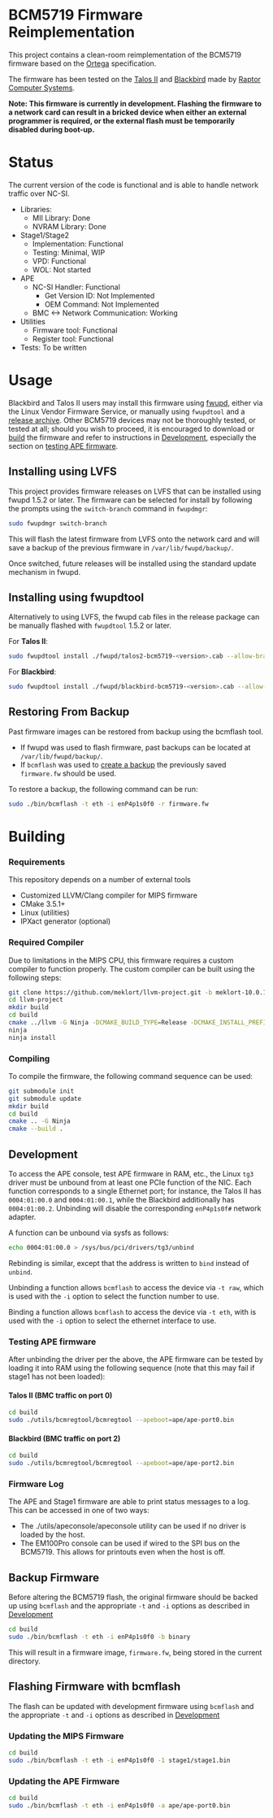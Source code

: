 # BCM5719 Firmware Reimplementation
This project contains a clean-room reimplementation of the BCM5719 firmware based on the [Ortega](https://github.com/hlandau/ortega/blob/master/rtg-spec.md) specification.

The firmware has been tested on the [Talos II](https://wiki.raptorcs.com/wiki/Talos_II) and [Blackbird](https://wiki.raptorcs.com/wiki/Blackbird) made by [Raptor Computer Systems](https://www.raptorcs.com/).

**Note: This firmware is currently in development. Flashing the firmware to a network card can result in a bricked device when either an external programmer is required, or the external flash must be temporarily disabled during boot-up.**

# Status
The current version of the code is functional and is able to handle network traffic over NC-SI.
  - Libraries:
    - MII Library: Done
    - NVRAM Library: Done
  - Stage1/Stage2
    - Implementation: Functional
    - Testing: Minimal, WIP
    - VPD: Functional
    - WOL: Not started
  - APE
    - NC-SI Handler: Functional
      - Get Version ID: Not Implemented
      - OEM Command: Not Implemented
    - BMC <-> Network Communication: Working
  - Utilities
    - Firmware tool: Functional
    - Register tool: Functional
  - Tests: To be written

# Usage
Blackbird and Talos II users may install this firmware using [fwupd](https://fwupd.org/), either via the Linux Vendor Firmware Service, or manually using `fwupdtool` and a [release archive](https://github.com/meklort/bcm5719-fw/releases). Other BCM5719 devices may not be thoroughly tested, or tested at all; should you wish to proceed, it is encouraged to download or [build](#building) the firmware and refer to instructions in [Development](#development), especially the section on [testing APE firmware](#testing-ape-firmware).

## Installing using LVFS
This project provides firmware releases on LVFS that can be installed using fwupd 1.5.2 or later.
The firmware can be selected for install by following the prompts using the `switch-branch` command in `fwupdmgr`:
```bash
sudo fwupdmgr switch-branch
```

This will flash the latest firmware from LVFS onto the network card and will save a backup of the previous firmware in `/var/lib/fwupd/backup/`.

Once switched, future releases will be installed using the standard update mechanism in fwupd.

## Installing using fwupdtool
Alternatively to using LVFS, the fwupd cab files in the release package can be manually flashed with `fwupdtool` 1.5.2 or later.

For **Talos II**:
```bash
sudo fwupdtool install ./fwupd/talos2-bcm5719-<version>.cab --allow-branch-switch
```
For **Blackbird**:
```bash
sudo fwupdtool install ./fwupd/blackbird-bcm5719-<version>.cab --allow-branch-switch
```

## Restoring From Backup
Past firmware images can be restored from backup using the bcmflash tool.
* If fwupd was used to flash firmware, past backups can be located at `/var/lib/fwupd/backup/`.
* If `bcmflash` was used to [create a backup](#backup-firmware) the previously saved `firmware.fw` should be used.

To restore a backup, the following command can be run:
```bash
sudo ./bin/bcmflash -t eth -i enP4p1s0f0 -r firmware.fw
```

# Building

### Requirements
This repository depends on a number of external tools
- Customized LLVM/Clang compiler for MIPS firmware
- CMake 3.5.1+
- Linux (utilities)
- IPXact generator (optional)

### Required Compiler
Due to limitations in the MIPS CPU, this firmware requires a custom compiler to function properly.
The custom compiler can be built using the following steps:
```bash
git clone https://github.com/meklort/llvm-project.git -b meklort-10.0.1
cd llvm-project
mkdir build
cd build
cmake ../llvm -G Ninja -DCMAKE_BUILD_TYPE=Release -DCMAKE_INSTALL_PREFIX=~/llvm-bcm5719 -DLLVM_ENABLE_PROJECTS="lld;clang"
ninja
ninja install
```

### Compiling
To compile the firmware, the following command sequence can be used:
```bash
git submodule init
git submodule update
mkdir build
cd build
cmake .. -G Ninja
cmake --build .
```

## Development
To access the APE console, test APE firmware in RAM, etc., the Linux `tg3` driver must be unbound from at least one PCIe function of the NIC. Each function corresponds to a single Ethernet port; for instance, the Talos II has `0004:01:00.0` and `0004:01:00.1`, while the Blackbird additionally has `0004:01:00.2`. Unbinding will disable the corresponding `enP4p1s0f#` network adapter.

A function can be unbound via sysfs as follows:
```bash
echo 0004:01:00.0 > /sys/bus/pci/drivers/tg3/unbind
```

Rebinding is similar, except that the address is written to `bind` instead of `unbind`.

Unbinding a function allows `bcmflash` to access the device via `-t raw`, which is used with the `-i` option to select the function number to use.

Binding a function allows `bcmflash` to access the device via `-t eth`, with is used with the `-i` option to select the ethernet interface to use.

### Testing APE firmware

After unbinding the driver per the above, the APE firmware can be tested by loading it into RAM using the following sequence (note that this may fail if stage1 has not been loaded):

#### Talos II (BMC traffic on port 0)
```bash
cd build
sudo ./utils/bcmregtool/bcmregtool --apeboot=ape/ape-port0.bin
```

#### Blackbird (BMC traffic on port 2)
```bash
cd build
sudo ./utils/bcmregtool/bcmregtool --apeboot=ape/ape-port2.bin
```

### Firmware Log
The APE and Stage1 firmware are able to print status messages to a log. This can be accessed in one of two ways:
 * The ./utils/apeconsole/apeconsole utility can be used if no driver is loaded by the host.
 * The EM100Pro console can be used if wired to the SPI bus on the BCM5719. This allows for printouts even when the host is off.

## Backup Firmware
Before altering the BCM5719 flash, the original firmware should be backed up using `bcmflash` and the appropriate `-t` and `-i` options as described in [Development](#Development)

```bash
cd build
sudo ./bin/bcmflash -t eth -i enP4p1s0f0 -b binary
```
This will result in a firmware image, `firmware.fw`, being stored in the current directory.

## Flashing Firmware with bcmflash
The flash can be updated with development firmware using `bcmflash` and the appropriate `-t` and `-i` options as described in [Development](#Development)

### Updating the MIPS Firmware
```bash
cd build
sudo ./bin/bcmflash -t eth -i enP4p1s0f0 -1 stage1/stage1.bin
```

### Updating the APE Firmware
```bash
cd build
sudo ./bin/bcmflash -t eth -i enP4p1s0f0 -a ape/ape-port0.bin
```
